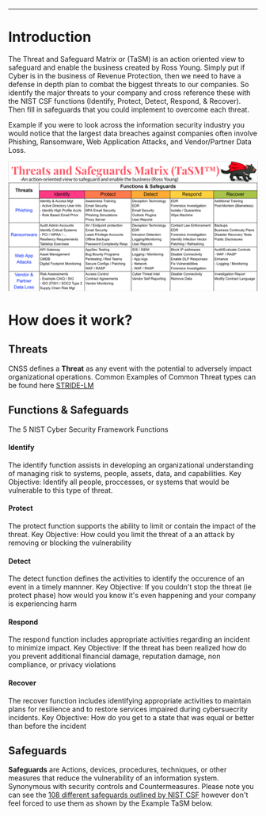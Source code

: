 ---
# Introduction
The Threat and Safeguard Matrix or (TaSM) is an action oriented view to safeguard and enable the business created by Ross Young.  Simply put if Cyber is in the business of Revenue Protection, then we need to have a defense in depth plan to combat the biggest threats to our companies.  So identify the major threats to your company and cross reference these with the NIST CSF functions (Identify, Protect, Detect, Respond, & Recover).  Then fill in safeguards that you could implement to overcome each threat.   

Example if you were to look across the information security industry you would notice that the largest data breaches against companies often involve Phishing, Ransomware, Web Application Attacks, and Vendor/Partner Data Loss.

![Threat and Safeguard Matrix](assets/images/CompletedTaSM.png "Completed Threat and Safeguard Matrix")

# How does it work?

## Threats
CNSS defines a **Threat** as any event with the potential to adversely impact organizational operations.
Common Examples of Common Threat types can be found here [STRIDE-LM](assets/images/StrideLM.png "STRIDE-LM")


## Functions & Safeguards

The 5 NIST Cyber Security Framework Functions
#### Identify 
The identify function assists in developing an organizational understanding of managing risk to systems, people, assets, data, and capabilities.  Key Objective: Identify all people, proccesses, or systems that would be vulnerable to this type of threat.  
#### Protect
The protect function supports the ability to limit or contain the impact of the threat. Key Objective: How could you limit the threat of a an attack by removing or blocking the vulnerability
#### Detect
The detect function defines the activities to identify the occurence of an event in a timely mannner.  Key Objective: If you couldn't stop the threat (ie protect phase) how would you know it's even happening and your company is experiencing harm
#### Respond
The respond function includes appropriate activities regarding an incident to minimize impact.  Key Objective: If the threat has been realized how do you prevent additional financial damage, reputation damage, non compliance, or privacy violations 
#### Recover
The recover function includes identifying appropriate activities to maintain plans for resilience and to restore services impaired during cybersuecrity incidents.  Key Objective: How do you get to a state that was equal or better than before the incident

## Safeguards
**Safeguards** are Actions, devices, procedures, techniques, or other measures that reduce the vulnerability of an information system. Synonymous with security controls and Countermeasures.  Please note you can see the [108 different safeguards outlined by NIST CSF](https://github.com/OWASP/www-project-threat-and-safeguard-matrix/blob/main/Nist_CSF_Safeguards) however don't feel forced to use them as shown by the Example TaSM below.
